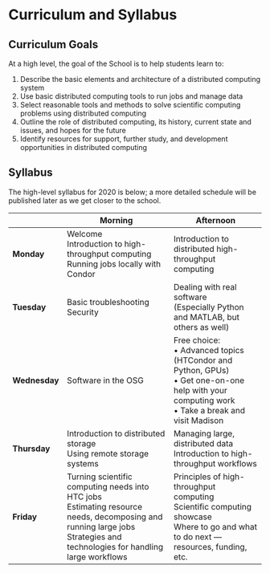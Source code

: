 # Curriculum and Syllabus

## Curriculum Goals

At a high level, the goal of the School is to help students learn to:

1. Describe the basic elements and architecture of a distributed computing system
1. Use basic distributed computing tools to run jobs and manage data
1. Select reasonable tools and methods to solve scientific computing problems using distributed computing
1. Outline the role of distributed computing, its history, current state and issues, and hopes for the future
1. Identify resources for support, further study, and development opportunities in distributed computing

## Syllabus

The high-level syllabus for 2020 is below; a more detailed schedule will be published later as we get closer to the
school.

|               | **Morning**                                                                                                                                                                     | **Afternoon**                                                                                                                                          |
|---------------|---------------------------------------------------------------------------------------------------------------------------------------------------------------------------------|--------------------------------------------------------------------------------------------------------------------------------------------------------|
| **Monday**    | Welcome<br/>Introduction to high-throughput computing<br/>Running jobs locally with Condor                                                                                      | Introduction to distributed high-throughput computing                                                                                                  |
| **Tuesday**   | Basic troubleshooting<br/>Security                                                                                                                                              | Dealing with real software<br/>(Especially Python and MATLAB, but others as well)                                                                           |
| **Wednesday** | Software in the OSG                                                                                                                                                             | Free choice:<br/>• Advanced topics (HTCondor and Python, GPUs)<br/>• Get one-on-one help with your computing work<br/>• Take a break and visit Madison |
| **Thursday**  | Introduction to distributed storage<br/>Using remote storage systems                                                                                                            | Managing large, distributed data<br/>Introduction to high-throughput workflows                                                                         |
| **Friday**    | Turning scientific computing needs into HTC jobs<br/>Estimating resource needs, decomposing and running large jobs<br/>Strategies and technologies for handling large workflows | Principles of high-throughput computing<br/>Scientific computing showcase<br/>Where to go and what to do next — resources, funding, etc.               |
